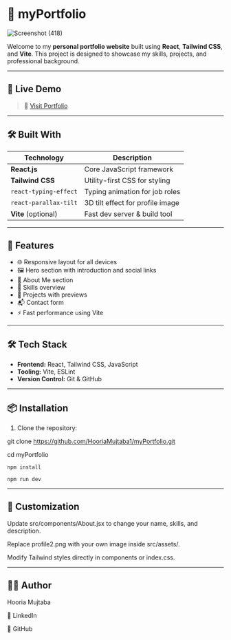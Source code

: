 # 💼 myPortfolio
![Screenshot (418)](https://github.com/user-attachments/assets/735c4938-c26a-4de6-aa33-3e9e7466ccd2)

Welcome to my **personal portfolio website** built using **React**, **Tailwind CSS**, and **Vite**. This project is designed to showcase my skills, projects, and professional background.

---
## 🔗 Live Demo

> 🚀 [Visit Portfolio](https://hooriamujtaba1.github.io/myPortfolio/)
---

## 🛠️ Built With

| Technology       | Description                           |
|------------------|---------------------------------------|
| **React.js**      | Core JavaScript framework             |
| **Tailwind CSS**  | Utility-first CSS for styling         |
| `react-typing-effect` | Typing animation for job roles     |
| `react-parallax-tilt` | 3D tilt effect for profile image   |
| **Vite** (optional) | Fast dev server & build tool        |

---

## 🚀 Features

- 🌐 Responsive layout for all devices
- 🖼️ Hero section with introduction and social links
- 📄 About Me section
- 🧠 Skills overview
- 📁 Projects with previews
- 📬 Contact form
- ⚡ Fast performance using Vite

---

## 🛠 Tech Stack

- **Frontend:** React, Tailwind CSS, JavaScript
- **Tooling:** Vite, ESLint
- **Version Control:** Git & GitHub

---

## 📦 Installation

1. Clone the repository:

git clone https://github.com/HooriaMujtaba1/myPortfolio.git

cd myPortfolio

    npm install

    npm run dev
 ---

 ## 🧪 Customization
 
Update src/components/About.jsx to change your name, skills, and description.

Replace profile2.png with your own image inside src/assets/.

Modify Tailwind styles directly in components or index.css.

---

## 🙋‍♀️ Author

Hooria Mujtaba

🔗 LinkedIn

🔗 GitHub
